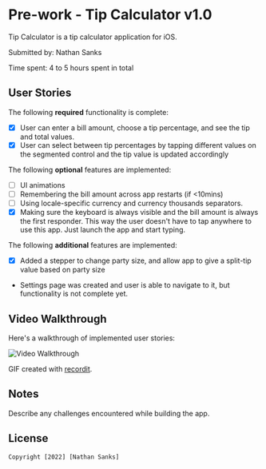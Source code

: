 # Pre-work - Tip Calculator v1.0

Tip Calculator is a tip calculator application for iOS.

Submitted by: Nathan Sanks

Time spent: 4 to 5 hours spent in total

## User Stories

The following **required** functionality is complete:

* [X] User can enter a bill amount, choose a tip percentage, and see the tip and total values.
* [X] User can select between tip percentages by tapping different values on the segmented control and the tip value is updated accordingly

The following **optional** features are implemented:

* [ ] UI animations
* [ ] Remembering the bill amount across app restarts (if <10mins)
* [ ] Using locale-specific currency and currency thousands separators.
* [X] Making sure the keyboard is always visible and the bill amount is always the first responder. This way the user doesn't have to tap anywhere to use this app. Just launch the app and start typing.

The following **additional** features are implemented:

- [X] Added a stepper to change party size, and allow app to give a split-tip value based on party size
- Settings page was created and user is able to navigate to it, but functionality is not complete yet.

## Video Walkthrough

Here's a walkthrough of implemented user stories:

<img src='http://g.recordit.co/Wtp35Et2ST.gif' title='Video Walkthrough' width='' alt='Video Walkthrough' />

GIF created with [recordit](http://www.recordit.co).

## Notes

Describe any challenges encountered while building the app.

## License

    Copyright [2022] [Nathan Sanks]
